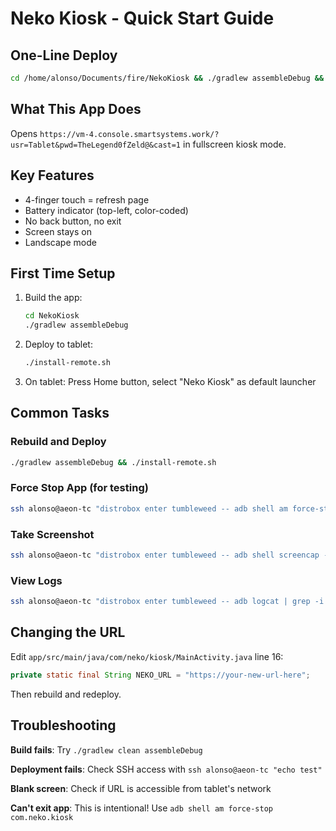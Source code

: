 # Neko Kiosk - Quick Start Guide

## One-Line Deploy

```bash
cd /home/alonso/Documents/fire/NekoKiosk && ./gradlew assembleDebug && ./install-remote.sh
```

## What This App Does

Opens `https://vm-4.console.smartsystems.work/?usr=Tablet&pwd=TheLegend0fZeld@&cast=1` in fullscreen kiosk mode.

## Key Features

- 4-finger touch = refresh page
- Battery indicator (top-left, color-coded)
- No back button, no exit
- Screen stays on
- Landscape mode

## First Time Setup

1. Build the app:
   ```bash
   cd NekoKiosk
   ./gradlew assembleDebug
   ```

2. Deploy to tablet:
   ```bash
   ./install-remote.sh
   ```

3. On tablet: Press Home button, select "Neko Kiosk" as default launcher

## Common Tasks

### Rebuild and Deploy
```bash
./gradlew assembleDebug && ./install-remote.sh
```

### Force Stop App (for testing)
```bash
ssh alonso@aeon-tc "distrobox enter tumbleweed -- adb shell am force-stop com.neko.kiosk"
```

### Take Screenshot
```bash
ssh alonso@aeon-tc "distrobox enter tumbleweed -- adb shell screencap -p" > /tmp/screenshot.png
```

### View Logs
```bash
ssh alonso@aeon-tc "distrobox enter tumbleweed -- adb logcat | grep -i neko"
```

## Changing the URL

Edit `app/src/main/java/com/neko/kiosk/MainActivity.java` line 16:

```java
private static final String NEKO_URL = "https://your-new-url-here";
```

Then rebuild and redeploy.

## Troubleshooting

**Build fails**: Try `./gradlew clean assembleDebug`

**Deployment fails**: Check SSH access with `ssh alonso@aeon-tc "echo test"`

**Blank screen**: Check if URL is accessible from tablet's network

**Can't exit app**: This is intentional! Use `adb shell am force-stop com.neko.kiosk`

